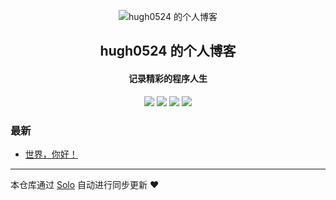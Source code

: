 <p align="center"><img alt="hugh0524 的个人博客" src="https://static.b3log.org/images/brand/solo-32.png"></p><h2 align="center">
hugh0524 的个人博客
</h2>

<h4 align="center">记录精彩的程序人生</h4>
<p align="center"><a title="hugh0524 的个人博客" target="_blank" href="https://github.com/hugh0524/solo-blog"><img src="https://img.shields.io/github/last-commit/hugh0524/solo-blog.svg?style=flat-square&color=FF9900"></a>
<a title="GitHub repo size in bytes" target="_blank" href="https://github.com/hugh0524/solo-blog"><img src="https://img.shields.io/github/repo-size/hugh0524/solo-blog.svg?style=flat-square"></a>
<a title="Solo Version" target="_blank" href="https://github.com/b3log/solo/releases"><img src="https://img.shields.io/badge/solo-3.6.6-f1e05a.svg?style=flat-square&color=blueviolet"></a>
<a title="Hits" target="_blank" href="https://github.com/b3log/hits"><img src="https://hits.b3log.org/hugh0524/solo-blog.svg"></a></p>

### 最新

* [世界，你好！](http://newblog.uproject.cn/hello-solo)



---

本仓库通过 [Solo](https://github.com/b3log/solo) 自动进行同步更新 ❤️ 
